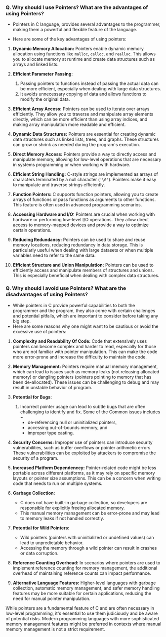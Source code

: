 ### Q. Why should I use Pointers? What are the advantages of using Pointers?

* Pointers in C language, provides several advantages to the programmer, making them a powerful and flexible feature of the language. 

* Here are some of the key advantages of using pointers:

1. **Dynamic Memory Allocation:**
Pointers enable dynamic memory allocation using functions like `malloc`, `calloc`, and `realloc`. This allows you to allocate memory at runtime and create data structures such as arrays and linked lists.

2. **Efficient Parameter Passing:**
    1. Passing pointers to functions instead of passing the actual data can be more efficient, especially when dealing with large data structures. 
    2. It avoids unnecessary copying of data and allows functions to modify the original data.

3. **Efficient Array Access:**
Pointers can be used to iterate over arrays efficiently. They allow you to traverse and manipulate array elements directly, which can be more efficient than using array indices, and making array manipulation more readable and efficient.

4. **Dynamic Data Structures:**
Pointers are essential for creating dynamic data structures such as linked lists, trees, and graphs. These structures can grow or shrink as needed during the program's execution.

5. **Direct Memory Access:**
Pointers provide a way to directly access and manipulate memory, allowing for low-level operations that are necessary in systems programming or when working with hardware.

6. **Efficient String Handling:**
C-style strings are implemented as arrays of characters terminated by a null character (`'\0'`). Pointers make it easy to manipulate and traverse strings efficiently.

7. **Function Pointers:**
C supports function pointers, allowing you to create arrays of functions or pass functions as arguments to other functions. This feature is often used in advanced programming scenarios.

8. **Accessing Hardware and I/O:**
Pointers are crucial when working with hardware or performing low-level I/O operations. They allow direct access to memory-mapped devices and provide a way to optimize certain operations.

9. **Reducing Redundancy:**
Pointers can be used to share and reuse memory locations, reducing redundancy in data storage. This is particularly useful when dealing with large datasets or when multiple variables need to refer to the same data.

10. **Efficient Structure and Union Manipulation:**
Pointers can be used to efficiently access and manipulate members of structures and unions. This is especially beneficial when dealing with complex data structures.


### Q. Why should I avoid use Pointers? What are the disadvantages of using Pointers?

* While pointers in C provide powerful capabilities to both the programmer and the program, they also come with certain challenges and potential pitfalls, which are important to consider before taking any big step.
* Here are some reasons why one might want to be cautious or avoid the excessive use of pointers:

1. **Complexity and Readability Of Code:**
Code that extensively uses pointers can become complex and harder to read, especially for those who are not familiar with pointer manipulation. This can make the code more error-prone and increase the difficulty to maintain the code.

2. **Memory Management:**
Pointers require manual memory management, which can lead to issues such as memory leaks (not releasing allocated memory) or dangling pointers (pointers pointing to memory that has been de-allocated). These issues can be challenging to debug and may result in unstable behavior of program.

3. **Potential for Bugs:**
    1. Incorrect pointer usage can lead to subtle bugs that are often challenging to identify and fix. Some of the Common issues includes ~
        * de-referencing null or uninitialized pointers, 
        * accessing out-of-bounds memory, and 
        * improper type casting.

4. **Security Concerns:**
Improper use of pointers can introduce security vulnerabilities, such as buffer overflows or pointer arithmetic errors. These vulnerabilities can be exploited by attackers to compromise the security of a program.

5. **Increased Platform Dependencey:**
Pointer-related code might be less portable across different platforms, as it may rely on specific memory layouts or pointer size assumptions. This can be a concern when writing code that needs to run on multiple systems.

6. **Garbage Collection:**
    * C does not have built-in garbage collection, so developers are responsible for explicitly freeing allocated memory. 
    * This manual memory management can be error-prone and may lead to memory leaks if not handled correctly.

7. **Potential for Wild Pointers:**
    * Wild pointers (pointers with uninitialized or undefined values) can lead to unpredictable behavior.
    * Accessing the memory through a wild pointer can result in crashes or data corruption.

8. **Reference Counting Overhead:**
In scenarios where pointers are used to implement reference counting for memory management, the additional overhead of maintaining reference counts can impact performance.

9. **Alternative Language Features:**
Higher-level languages with garbage collection, automatic memory management, and safer memory handling features may be more suitable for certain applications, reducing the need for manual pointer manipulation.

While pointers are a fundamental feature of C and are often necessary in low-level programming, it's essential to use them judiciously and be aware of potential risks. Modern programming languages with more sophisticated memory management features might be preferred in contexts where manual memory management is not a strict requirement.
